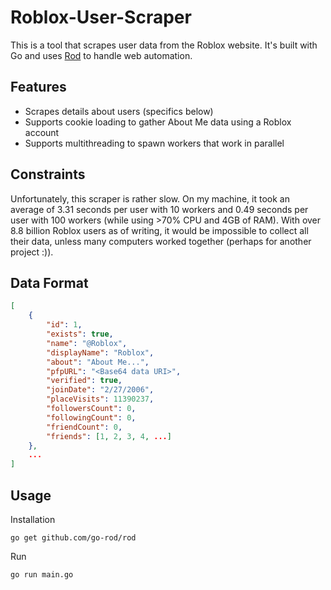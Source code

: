 # Roblox-User-Scraper

This is a tool that scrapes user data from the Roblox website. It's built with Go and uses [Rod](go-rod.github.io/) to handle web automation.

## Features
- Scrapes details about users (specifics below)
- Supports cookie loading to gather About Me data using a Roblox account
- Supports multithreading to spawn workers that work in parallel

## Constraints

Unfortunately, this scraper is rather slow. On my machine, it took an average of 3.31 seconds per user with 10 workers and 0.49 seconds per user with 100 workers (while using >70% CPU and 4GB of RAM). With over 8.8 billion Roblox users as of writing, it would be impossible to collect all their data, unless many computers worked together (perhaps for another project :)).

## Data Format

```json
[
    {
        "id": 1,
        "exists": true,
        "name": "@Roblox",
        "displayName": "Roblox",
        "about": "About Me...",
        "pfpURL": "<Base64 data URI>",
        "verified": true,
        "joinDate": "2/27/2006",
        "placeVisits": 11390237,
        "followersCount": 0,
        "followingCount": 0,
        "friendCount": 0,
        "friends": [1, 2, 3, 4, ...]
    },
    ...
]
```

## Usage

Installation
```golang
go get github.com/go-rod/rod
```
Run
```golang
go run main.go
```
